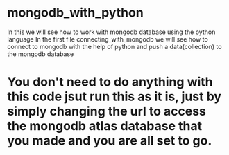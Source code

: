 # mongodb_with_python
In this we will see how to work with mongodb database using the python language
In the first file connecting_with_mongodb  we will see how to connect to mongodb with the help of python and push a data(collection) to the mongodb database 
# You don't need to do anything with this code jsut run this as it is, just by simply changing the url to access the mongodb atlas database that you made and you are all set to go.
